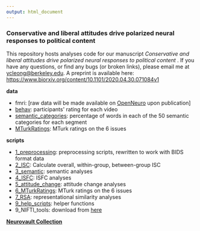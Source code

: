 ```yaml
---
output: html_document
---
```

### Conservative and liberal attitudes drive polarized neural responses to political content
This repository hosts analyses code for our manuscript <i> Conservative and liberal attitudes drive polarized neural responses to political content </i>. If you have any questions, or find any bugs (or broken links), please email me at ycleong@berkeley.edu. A preprint is available here: https://www.biorxiv.org/content/10.1101/2020.04.30.071084v1

<b> data </b>  
- fmri: [raw data will be made available on [OpenNeuro](https://openneuro.org/) upon publication]  
- [behav](data/behav/VideoRating.csv): participants' rating for each video  
- [semantic_categories](data/semantic_categories/liwc_data.csv): percentage of words in each of the 50 semantic categories for each segment  
- [MTurkRatings](data/online_pretest/OnlinePretest.csv): MTurk ratings on the 6 issues


<b> scripts </b>  
- [1_preprocessing](scripts/1_preprocessing): preprocessing scripts, rewritten to work with BIDS format data  
- [2_ISC](scripts/2_ISC): Calculate overall, within-group, between-group ISC  
- [3_semantic](scripts/3_semantic): semantic analyses    
- [4_ISFC](scripts/4_ISFC): ISFC analyses   
- [5_attitude_change](scripts/5_attitude_change): attitude change analyses    
- [6_MTurkRatings](scripts/MTurkRatings): MTurk ratings on the 6 issues
- [7_RSA](scripts/7_RSA): representational similarity analyses  
- [9_help_scripts](scripts/9_help_scripts): helper functions  
- 9_NIFTI_tools: download from [here](https://www.mathworks.com/matlabcentral/fileexchange/8797-tools-for-nifti-and-analyze-image)  

[<b>Neurovault Collection</b>](https://neurovault.org/collections/PKFXOYLX/)